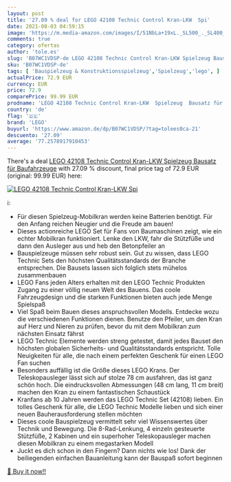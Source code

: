 ```yaml
---
layout: post
title: '27.09 % deal for LEGO 42108 Technic Control Kran-LKW  Spi'
date: 2021-08-03 04:59:15
image: 'https://m.media-amazon.com/images/I/51NbLa+19xL._SL500_._SL400_.jpg'
comments: true
category: ofertas
author: 'tole.es'
slug: 'B07WC1VDSP-de LEGO 42108 Technic Control Kran-LKW Spielzeug Bausatz für...'
sku: 'B07WC1VDSP-de'
tags: [ 'Bauspielzeug & Konstruktionsspielzeug','Spielzeug','lego', ]
actualPrice: 72.9 EUR
currency: EUR
price: 72.9
comparePrice: 99.99 EUR
prodname: 'LEGO 42108 Technic Control Kran-LKW  Spielzeug  Bausatz für Baufahrzeuge'
country: 'de'
flag: '🇩🇪'
brand: 'LEGO'
buyurl: 'https://www.amazon.de/dp/B07WC1VDSP/?tag=tolees0ca-21'
descuento: '27.09'
average: '77.2578917910453'
---
```


There's a deal [LEGO 42108 Technic Control Kran-LKW  Spielzeug  Bausatz für Baufahrzeuge](https://www.amazon.de/dp/B07WC1VDSP/?tag=tolees0ca-21)  with  27.09 % discount, final price tag of  72.9 EUR (original: 99.99 EUR) here:

[![LEGO 42108 Technic Control Kran-LKW  Spi](https://m.media-amazon.com/images/I/51NbLa+19xL._SL500_._SL400_.jpg)](https://www.amazon.de/dp/B07WC1VDSP/?tag=tolees0ca-21)

ℹ️:

- Für diesen Spielzeug-Mobilkran werden keine Batterien benötigt. Für den Anfang reichen Neugier und die Freude am bauen!
- Dieses actionreiche LEGO Set für Fans von Baumaschinen zeigt, wie ein echter Mobilkran funktioniert. Lenke den LKW, fahr die Stützfüße und dann den Ausleger aus und heb den Betonpfeiler an
- Bauspielzeuge müssen sehr robust sein. Gut zu wissen, dass LEGO Technic Sets den höchsten Qualitätsstandards der Branche entsprechen. Die Bausets lassen sich folglich stets mühelos zusammenbauen
- LEGO Fans jeden Alters erhalten mit den LEGO Technic Produkten Zugang zu einer völlig neuen Welt des Bauens. Das coole Fahrzeugdesign und die starken Funktionen bieten auch jede Menge Spielspaß
- Viel Spaß beim Bauen dieses anspruchsvollen Modells. Entdecke wozu die verschiedenen Funktionen dienen. Benutze den Pfeiler, um den Kran auf Herz und Nieren zu prüfen, bevor du mit dem Mobilkran zum nächsten Einsatz fährst
- LEGO Technic Elemente werden streng getestet, damit jedes Bauset den höchsten globalen Sicherheits- und Qualitätsstandards entspricht. Tolle Neuigkeiten für alle, die nach einem perfekten Geschenk für einen LEGO Fan suchen
- Besonders auffällig ist die Größe dieses LEGO Krans. Der Teleskopausleger lässt sich auf stolze 78 cm ausfahren, das ist ganz schön hoch. Die eindrucksvollen Abmessungen (48 cm lang, 11 cm breit) machen den Kran zu einem fantastischen Schaustück
- Kranfans ab 10 Jahren werden das LEGO Technic Set (42108) lieben. Ein tolles Geschenk für alle, die LEGO Technic Modelle lieben und sich einer neuen Bauherausforderung stellen möchten
- Dieses coole Bauspielzeug vermittelt sehr viel Wissenswertes über Technik und Bewegung. Die 8-Rad-Lenkung, 4 einzeln gesteuerte Stützfüße, 2 Kabinen und ein superhoher Teleskopausleger machen diesen Mobilkran zu einem megastarken Modell
- Juckt es dich schon in den Fingern? Dann nichts wie los! Dank der beiliegenden einfachen Bauanleitung kann der Bauspaß sofort beginnen

[🛒 Buy it now!!](https://www.amazon.de/dp/B07WC1VDSP/?tag=tolees0ca-21)
